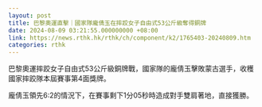 ```yaml
---
layout: post
title: 巴黎奧運直擊｜國家隊龐倩玉在摔跤女子自由式53公斤級奪得銅牌
date: 2024-08-09 03:21:55.000000000 +08:00
link: https://news.rthk.hk/rthk/ch/component/k2/1765403-20240809.htm
categories: rthk
---
```


巴黎奧運摔跤女子自由式53公斤級銅牌戰，國家隊的龐倩玉擊敗蒙古選手，收穫國家摔跤隊本屆賽事第4面獎牌。

龐倩玉領先6:2的情況下，在賽事剩下1分05秒時造成對手雙肩著地，直接獲勝。
